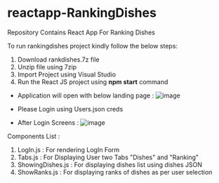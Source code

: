 # reactapp-RankingDishes
Repository Contains React App For Ranking Dishes

To run rankingdishes project kindly follow the below steps:
1) Download rankdishes.7z file
2) Unzip file using 7zip
3) Import Project using Visual Studio
4) Run the React JS project using  **npm start** command

- Application will open with below landing page :
![image](https://user-images.githubusercontent.com/65413739/191318886-60b846c9-0b32-437d-ba66-dbaf5cc1bcd0.png)

- Please Login using Users.json creds

- After Login Screens :
![image](https://user-images.githubusercontent.com/65413739/191322243-15199f68-a028-4a30-be12-1c32c3d74305.png)


Components List :
1. LogIn.js : For rendering LogIn Form
2. Tabs.js :  For Displaying User two Tabs "Dishes" and "Ranking"
3. ShowingDishes.js : For displaying dishes list using dishes JSON
4. ShowRanks.js : For displaying ranks of dishes as per user selection


